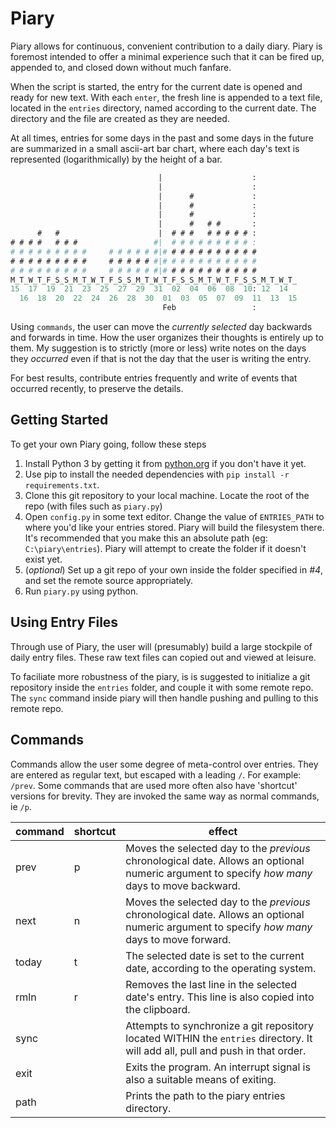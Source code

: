 # Piary
Piary allows for continuous, convenient contribution to a daily diary. Piary is foremost intended to offer a minimal experience such that it can be fired up, appended to, and closed down without much fanfare.

When the script is started, the entry for the current date is opened and ready for new text. With each `enter`, the fresh line is appended to a text file, located in the `entries` directory, named according to the current date. The directory and the file are created as they are needed.

At all times, entries for some days in the past and some days in the future are summarized in a small ascii-art bar chart, where each day's text is represented (logarithmically) by the height of a bar.

```lisp
                                 |                    :         
                                 |                    :         
                                 |      #             :         
                                 |      #             :         
                                 |      #             :         
                                 |      #   # #       :         
      #   #                      |  # # #   # # # # # :         
# # # #   # # #                 #|  # # # # # # # # # :         
# # # # # # # # #     # # # # # #|# # # # # # # # # # #         
# # # # # # # # #     # # # # # #|# # # # # # # # # # #         
# # # # # # # # #     # # # # # #|# # # # # # # # # # #         
M_T_W_T_F_S_S_M_T_W_T_F_S_S_M_T_W_T_F_S_S_M_T_W_T_F_S_S_M_T_W_T_
15  17  19  21  23  25  27  29  31  02  04  06  08  10: 12  14  
  16  18  20  22  24  26  28  30  01  03  05  07  09  11  13  15
                                  Feb                 :         
```

Using `commands`, the user can move the _currently selected_ day backwards and forwards in time. How the user organizes their thoughts is entirely up to them. My suggestion is to strictly (more or less) write notes on the days they _occurred_ even if that is not the day that the user is writing the entry.

For best results, contribute entries frequently and write of events that occurred recently, to preserve the details.

## Getting Started
To get your own Piary going, follow these steps
1. Install Python 3 by getting it from [python.org](https://www.python.org/) if you don't have it yet.
1. Use pip to install the needed dependencies with `pip install -r requirements.txt`.
1. Clone this git repository to your local machine. Locate the root of the repo (with files such as `piary.py`)
1. Open `config.py` in some text editor. Change the value of `ENTRIES_PATH` to where you'd like your entries stored. Piary will build the filesystem there. It's recommended that you make this an absolute path (eg: `C:\piary\entries`). Piary will attempt to create the folder if it doesn't exist yet.
1. (_optional_) Set up a git repo of your own inside the folder specified in _#4_, and set the remote source appropriately.
1. Run `piary.py` using python.

## Using Entry Files

Through use of Piary, the user will (presumably) build a large stockpile of daily entry files. These raw text files can copied out and viewed at leisure.

To faciliate more robustness of the piary, is is suggested to initialize a git repository inside the `entries` folder, and couple it with some remote repo. The `sync` command inside piary will then handle pushing and pulling to this remote repo.


## Commands
Commands allow the user some degree of meta-control over entries. They are entered as regular text, but escaped with a leading `/`. For example: `/prev`. Some commands that are used more often also have 'shortcut' versions for brevity. They are invoked the same way as normal commands, ie `/p`.


command | shortcut | effect
--- | --- | --- 
prev | p | Moves the selected day to the _previous_ chronological date. Allows an optional numeric argument to specify _how many_ days to move backward.
next | n | Moves the selected day to the _previous_ chronological date. Allows an optional numeric argument to specify _how many_ days to move forward.
today | t | The selected date is set to the current date, according to the operating system.
rmln | r | Removes the last line in the selected date's entry. This line is also copied into the clipboard.
sync |  | Attempts to synchronize a git repository located WITHIN the `entries` directory. It will add all, pull and push in that order.
exit |  | Exits the program. An interrupt signal is also a suitable means of exiting.
path |  | Prints the path to the piary entries directory. 